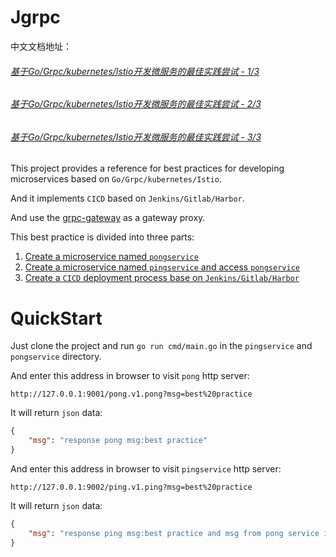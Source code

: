 # Jgrpc

中文文档地址：

###### [基于Go/Grpc/kubernetes/Istio开发微服务的最佳实践尝试 - 1/3](https://janrs.com/br6f "基于Go/Grpc/kubernetes/Istio开发微服务的最佳实践尝试 - 1/3")

###### [基于Go/Grpc/kubernetes/Istio开发微服务的最佳实践尝试 - 2/3](https://janrs.com/ugj7 "基于Go/Grpc/kubernetes/Istio开发微服务的最佳实践尝试 - 2/3")

###### [基于Go/Grpc/kubernetes/Istio开发微服务的最佳实践尝试 - 3/3](https://janrs.com/6rdh "基于Go/Grpc/kubernetes/Istio开发微服务的最佳实践尝试 - 3/3")

This project provides a reference for best practices for developing
microservices based on `Go/Grpc/kubernetes/Istio`.

And it implements `CICD` based on `Jenkins/Gitlab/Harbor`.

And use the [grpc-gateway](https://github.com/grpc-ecosystem/grpc-gateway "grpc-gateway") as a gateway proxy.

This best practice is divided into three parts:

1. [Create a microservice named `pongservice`](https://github.com/janrs-io/Jgrpc/blob/master/best-practices-for-developing-microservices-based-on-go-grpc-kubernetes-Istio-part01.md "Create a microservice named `pongservice`")
2. [Create a microservice named `pingservice` and access `pongservice`](https://github.com/janrs-io/Jgrpc/blob/master/best-practices-for-developing-microservices-based-on-go-grpc-kubernetes-Istio-part02.md "Create a microservice named `pingservice` and access `pongservice`")
3. [Create a `CICD` deployment process base on `Jenkins/Gitlab/Harbor`](https://github.com/janrs-io/Jgrpc/blob/master/best-practices-for-developing-microservices-based-on-go-grpc-kubernetes-Istio-part03.md "Create a `CICD` deployment process base on `Jenkins/Gitlab/Harbor`")

# QuickStart

Just clone the project and run `go run cmd/main.go` in the `pingservice` and `pongservice` directory.

And enter this address in browser to visit `pong` http server:

```text
http://127.0.0.1:9001/pong.v1.pong?msg=best%20practice
```

It will return `json` data:

```json
{
    "msg": "response pong msg:best practice"
}
```

And enter this address in browser to visit `pingservice` http server:

```text
http://127.0.0.1:9002/ping.v1.ping?msg=best%20practice
```

It will return `json` data:

```json
{
    "msg": "response ping msg:best practice and msg from pong service is: response pong msg:request from ping service"
}
```